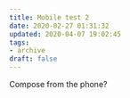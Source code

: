 ```yaml
---
title: Mobile test 2
date: 2020-02-27 01:31:32
updated: 2020-04-07 19:02:45
tags:
- archive
draft: false
---
```


Compose from the phone?
